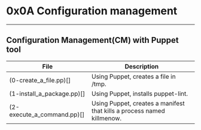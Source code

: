 # 0x0A Configuration management
---
Configuration Management(CM) with Puppet tool
---
| File | Description |
| --- | --- |
| (0-create_a_file.pp)[] | Using Puppet, creates a file in /tmp.|
| (1-install_a_package.pp)[] | Using Puppet, installs puppet-lint. |
| (2-execute_a_command.pp)[] | Using Puppet, creates a manifest that kills a process named killmenow.|
